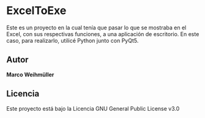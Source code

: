 # ExcelToExe
Este es un proyecto en la cual tenía que pasar lo que se mostraba en el Excel, con sus respectivas funciones, a una aplicación de escritorio. En este caso, para realizarlo, utilicé Python junto con PyQt5.

## Autor
**Marco Weihmüller**

## Licencia
Este proyecto está bajo la Licencia GNU General Public License v3.0
